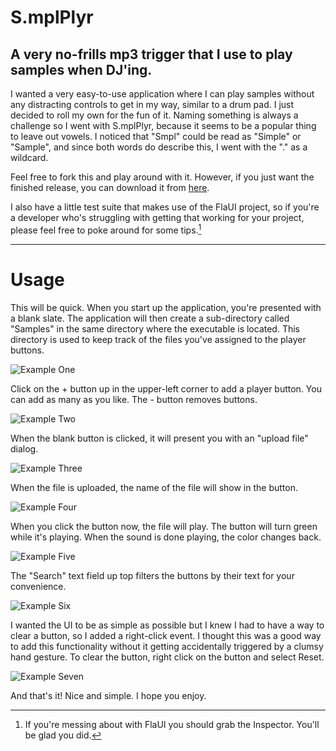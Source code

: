 # S.mplPlyr

A very no-frills mp3 trigger that I use to play samples when DJ'ing.
---
I wanted a very easy-to-use application where I can play samples without any distracting controls to get in my way, similar to a drum pad.  I just decided to roll my own for the fun of it.  Naming something is always a challenge so I went with S.mplPlyr, because it seems to be a popular thing to leave out vowels.  I noticed that "Smpl" could be read as "Simple" or "Sample", and since both words do describe this, I went with the "." as a wildcard.

Feel free to fork this and play around with it.  However, if you just want the finished release, you can download it from [here](https://dwee.org/about/SmplPlyr.zip).

I also have a little test suite that makes use of the FlaUI project, so if you're a developer who's struggling with getting that working for your project, please feel free to poke around for some tips.[^1]

---
# Usage

This will be quick.  When you start up the application, you're presented with a blank slate.  The application will then create a sub-directory called "Samples" in the same directory where the executable is located.  This directory is used to keep track of the files you've assigned to the player buttons.

![Example One](https://dwee.org/img/smplplyr1.jpg)

Click on the + button up in the upper-left corner to add a player button.  You can add as many as you like.  The - button removes buttons.

![Example Two](https://dwee.org/img/smplplyr2.jpg)

When the blank button is clicked, it will present you with an "upload file" dialog.

![Example Three](https://dwee.org/img/smplplyr3.jpg)

When the file is uploaded, the name of the file will show in the button.

![Example Four](https://dwee.org/img/smplplyr4.jpg)

When you click the button now, the file will play.  The button will turn green while it's playing.  When the sound is done playing, the color changes back.

![Example Five](https://dwee.org/img/smplplyr5.jpg)

The "Search" text field up top filters the buttons by their text for your convenience.

![Example Six](https://dwee.org/img/smplplyr6.jpg)

I wanted the UI to be as simple as possible but I knew I had to have a way to clear a button, so I added a right-click event.  I thought this was a good way to add this functionality without it getting accidentally triggered by a clumsy hand gesture.  To clear the button, right click on the button and select Reset.

![Example Seven](https://dwee.org/img/smplplyr7.jpg)

And that's it!  Nice and simple.  I hope you enjoy.

[^1]: If you're messing about with FlaUI you should grab the Inspector.  You'll be glad you did.

